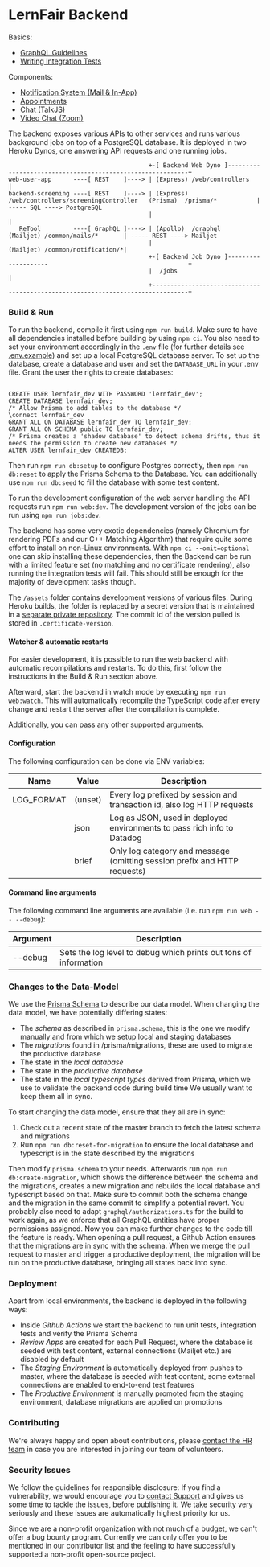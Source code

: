 # LernFair Backend

Basics:

-   [GraphQL Guidelines](graphql/README.md)
-   [Writing Integration Tests](integration-tests/WRITING_TESTS.md)

Components:

-   [Notification System (Mail & In-App)](common/notification/README.md)
-   [Appointments](common/appointment/README.md)
-   [Chat (TalkJS)](common/chat/README.md)
-   [Video Chat (Zoom)](common/zoom/README.md)

The backend exposes various APIs to other services and runs various background jobs on top of a PostgreSQL database.
It is deployed in two Heroku Dynos, one answering API requests and one running jobs.

```
                                       +-[ Backend Web Dyno ]-----------------------------------------------------------+
web-user-app      ----[ REST    ]----> | (Express) /web/controllers                                                     |
backend-screening ----[ REST    ]----> | (Express) /web/controllers/screeningController   (Prisma)  /prisma/*           | ----- SQL ----> PostgreSQL
                                       |                                                                                |
   ReTool         ----[ GraphQL ]----> | (Apollo)  /graphql                             (Mailjet) /common/mails/*       | ----- REST ----> Mailjet
                                       |                                                (Mailjet) /common/notification/*|
                                       +-[ Backend Job Dyno ]--------------------                                       +
                                       |  /jobs                                                                         |
                                       +--------------------------------------------------------------------------------+
```

### Build & Run

To run the backend, compile it first using `npm run build`. Make sure to have all dependencies installed before building by using `npm ci`.
You also need to set your environment accordingly in the `.env` file (for further details see [.env.example](.env.example)) and set up a local PostgreSQL database server.
To set up the database, create a database and user and set the `DATABASE_URL` in your .env file. Grant the user the rights to create databases:

```psql

CREATE USER lernfair_dev WITH PASSWORD 'lernfair_dev';
CREATE DATABASE lernfair_dev;
/* Allow Prisma to add tables to the database */
\connect lernfair_dev
GRANT ALL ON DATABASE lernfair_dev TO lernfair_dev;
GRANT ALL ON SCHEMA public TO lernfair_dev;
/* Prisma creates a 'shadow database' to detect schema drifts, thus it needs the permission to create new databases */
ALTER USER lernfair_dev CREATEDB;
```

Then run `npm run db:setup` to configure Postgres correctly, then `npm run db:reset` to apply the Prisma Schema to the Database. You can additionally use `npm run db:seed` to fill the database with some test content.

To run the development configuration of the web server handling the API requests run `npm run web:dev`.
The development version of the jobs can be run using `npm run jobs:dev`.

The backend has some very exotic dependencies (namely Chromium for rendering PDFs and our C++ Matching Algorithm) that require quite some effort to install on non-Linux environments. With `npm ci --omit=optional` one can skip installing these dependencies, then the Backend can be run with a limited feature set (no matching and no certificate rendering), also running the integration tests will fail. This should still be enough for the majority of development tasks though.

The `/assets` folder contains development versions of various files. During Heroku builds, the folder is replaced by a secret version that is maintained in a [separate private repository](https://github.com/corona-school/coronaschool-certificate). The commit id of the version pulled is
stored in `.certificate-version`.

#### Watcher & automatic restarts

For easier development, it is possible to run the web backend with automatic recompilations and restarts.
To do this, first follow the instructions in the Build & Run section above.

Afterward, start the backend in watch mode by executing `npm run web:watch`.
This will automatically recompile the TypeScript code after every change and restart the server after the compilation is complete.

Additionally, you can pass any other supported arguments.

#### Configuration

The following configuration can be done via ENV variables:

| Name       | Value   | Description                                                               |
| ---------- | ------- | ------------------------------------------------------------------------- |
| LOG_FORMAT | (unset) | Every log prefixed by session and transaction id, also log HTTP requests  |
|            | json    | Log as JSON, used in deployed environments to pass rich info to Datadog   |
|            | brief   | Only log category and message (omitting session prefix and HTTP requests) |

#### Command line arguments

The following command line arguments are available (i.e. run `npm run web -- --debug`):

| Argument | Description                                                      |
| -------- | ---------------------------------------------------------------- |
| \--debug | Sets the log level to debug which prints out tons of information |

### Changes to the Data-Model

We use the [Prisma Schema](https://www.prisma.io/docs/concepts/components/prisma-schema) to describe our data model.
When changing the data model, we have potentially differing states:

-   The _schema_ as described in `prisma.schema`, this is the one we modify manually and from which we setup local and staging databases
-   The _migrations_ found in /prisma/migrations, these are used to migrate the productive database
-   The state in the _local database_
-   The state in the _productive database_
-   The state in the _local typescript types_ derived from Prisma, which we use to validate the backend code during build time
    We usually want to keep them all in sync.

To start changing the data model, ensure that they all are in sync:

1. Check out a recent state of the master branch to fetch the latest schema and migrations
2. Run `npm run db:reset-for-migration` to ensure the local database and typescript is in the state described by the migrations

Then modify `prisma.schema` to your needs. Afterwards run `npm run db:create-migration`, which shows the difference between the schema and the migrations, creates a new migration and rebuilds the local database and typescript based on that. Make sure to commit both the schema change and the migration in the same commit to simplify a potential revert. You probably also need to adapt `graphql/authorizations.ts` for the build to work again, as we enforce that all GraphQL entities have proper permissions assigned. Now you can make further changes to the code till the feature is ready. When opening a pull request, a Github Action ensures that the migrations are in sync with the schema. When we merge the pull request to master and trigger a productive deployment, the migration will be run on the productive database, bringing all states back into sync.

### Deployment

Apart from local environments, the backend is deployed in the following ways:

-   Inside _Github Actions_ we start the backend to run unit tests, integration tests and verify the Prisma Schema
-   _Review Apps_ are created for each Pull Request, where the database is seeded with test content, external connections (Mailjet etc.) are disabled by default
-   The _Staging Environment_ is automatically deployed from pushes to master, where the database is seeded with test content, some external connections are enabled to end-to-end test features
-   The _Productive Environment_ is manually promoted from the staging environment, database migrations are applied on promotions

### Contributing

We're always happy and open about contributions, please [contact the HR team](mailto:team@lern-fair.de) in case you are interested in joining our
team of volunteers.

### Security Issues

We follow the guidelines for responsible disclosure:
If you find a vulnerability, we would encourage you to [contact Support](mailto:support@lern-fair.de) and gives us some time to tackle the issues, before publishing it.
We take security very seriously and these issues are automatically highest priority for us.

Since we are a non-profit organization with not much of a budget, we can't offer a bug bounty program.
Currently we can only offer you to be mentioned in our contributor list and the feeling to have successfully supported a non-profit open-source project.
